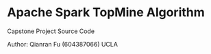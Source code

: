 # Apache Spark TopMine Algorithm

Capstone Project Source Code

Author: Qianran Fu (604387066)
UCLA
